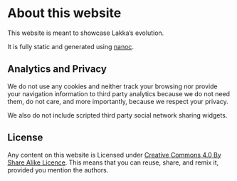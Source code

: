 About this website
==================

This website is meant to showcase Lakka’s evolution.

It is fully static and generated using [nanoc](https://nanoc.app/).

Analytics and Privacy
---------------------

We do not use any cookies and neither track your browsing nor provide your navigation information to third party analytics because we do not need them, do not care, and more importantly, because we respect your privacy.

We also do not include scripted third party social network sharing widgets.

License
-------

Any content on this website is Licensed under [Creative Commons 4.0 By Share Alike Licence](https://creativecommons.org/licenses/by-sa/4.0/). This means that you can reuse, share, and remix it, provided you mention the authors.